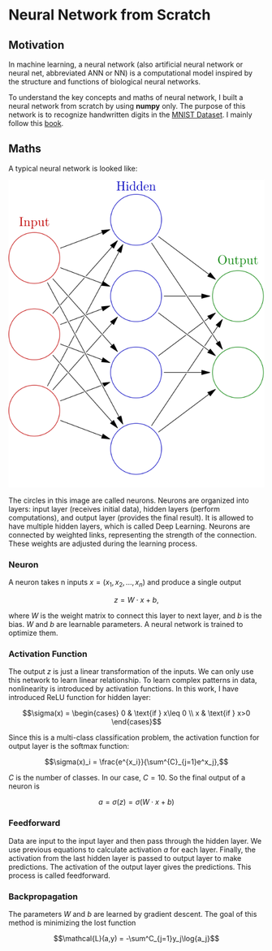 # Neural Network from Scratch

## Motivation

In machine learning, a neural network (also artificial neural network or neural net, abbreviated ANN or NN)
is a computational model inspired by the structure and functions of biological neural networks.

To understand the key concepts and maths of neural network, I built a neural network from scratch by using **numpy** only.
The purpose of this network is to recognize handwritten digits in the 
[MNIST Dataset](https://www.kaggle.com/datasets/animatronbot/mnist-digit-recognizer).
I mainly follow this [book](http://neuralnetworksanddeeplearning.com/).

## Maths
A typical neural network is looked like:

![image from wikipedia](https://github.com/zjzhao1002/Machine-Learning-from-Scratch/blob/main/Neural_Network/Colored_neural_network.svg)

The circles in this image are called neurons. Neurons are organized into layers: 
input layer (receives initial data), hidden layers (perform computations), and output layer (provides the final result). 
It is allowed to have multiple hidden layers, which is called Deep Learning.
Neurons are connected by weighted links, representing the strength of the connection. 
These weights are adjusted during the learning process. 

### Neuron
A neuron takes n inputs $x=(x_1, x_2, ..., x_n)$ and produce a single output 
```math
z = W\cdot x+b,
```
where $W$ is the weight matrix to connect this layer to next layer, and $b$ is the bias. 
$W$ and $b$ are learnable parameters. A neural network is trained to optimize them.

### Activation Function
The output $z$ is just a linear transformation of the inputs. We can only use this network to learn linear relationship. 
To learn complex patterns in data, nonlinearity is introduced by activation functions.
In this work, I have introduced ReLU function for hidden layer:
```math
\sigma(x) = \begin{cases}
0 & \text{if } x\leq 0 \\
x & \text{if } x>0 
\end{cases}
```
Since this is a multi-class classification problem, the activation function for output layer is the softmax function:
```math
\sigma(x)_i = \frac{e^{x_i}}{\sum^{C}_{j=1}e^x_j},
```
$C$ is the number of classes. In our case, $C=10$.
So the final output of a neuron is 
```math
a = \sigma(z) = \sigma\left( W\cdot x+b \right)
```

### Feedforward
Data are input to the input layer and then pass through the hidden layer. 
We use previous equations to calculate activation $a$ for each layer. 
Finally, the activation from the last hidden layer is passed to output layer to make predictions.
The activation of the output layer gives the predictions.
This process is called feedforward.

### Backpropagation
The parameters $W$ and $b$ are learned by gradient descent. The goal of this method is minimizing the lost function
```math
\mathcal{L}(a,y) =  -\sum^C_{j=1}y_j\log{a_j}
```
